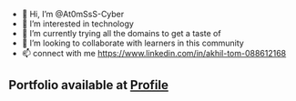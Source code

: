 - 👋 Hi, I’m @At0mSsS-Cyber
- 👀 I’m interested in technology 
- 🌱 I’m currently trying all the domains to get a taste of 
- 💞️ I’m looking to collaborate with learners in this community 
- 📫 connect with me https://www.linkedin.com/in/akhil-tom-088612168

## Portfolio available at [Profile](https://react-portfolio-nu-blond.vercel.app/)

<!---
At0mSsS-Cyber/At0mSsS-Cyber is a ✨ special ✨ repository because its `README.md` (this file) appears on your GitHub profile.
You can click the Preview link to take a look at your changes.
--->
